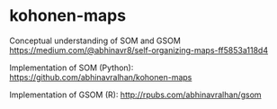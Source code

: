 # kohonen-maps

Conceptual understanding of SOM and GSOM
https://medium.com/@abhinavr8/self-organizing-maps-ff5853a118d4

Implementation of SOM (Python):
https://github.com/abhinavralhan/kohonen-maps

Implementation of GSOM (R):
http://rpubs.com/abhinavralhan/gsom
